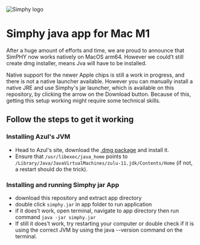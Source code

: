 ![Simphy logo](https://user-images.githubusercontent.com/80441425/110777628-56991180-8287-11eb-9f4b-cf282c4d22da.png)
# Simphy java app for Mac M1
After a huge amount of efforts and time, we are proud to announce that SimPHY now works natively on MacOS arm64.
However we could’t still create dmg installer, means Jva will have to be installed.

Native support for the newer Apple chips is still a work in progress, and there is not a native launcher available. However you can manually install a native JRE and use Simphy's jar launcher, which is available on this repository, by clicking the arrow on the Download button. Because of this, getting this setup working might require some technical skills.

## Follow the steps to get it working
### Installing Azul's JVM
* Head to Azul's site, download the [.dmg package](https://cdn.azul.com/zulu/bin/zulu11.52.13-ca-jre11.0.13-macosx_aarch64.dmg) and install it.
* Ensure that `/usr/libexec/java_home` points to `/Library/Java/JavaVirtualMachines/zulu-11.jdk/Contents/Home` (if not, a restart should do the trick).

### Installing and running Simphy jar App
* download this repository and extract app directory
* double click `simphy.jar` in app folder to run application
* if it does’t work, open terminal, navigate to app directory then run command `java -jar simphy.jar`
* If still it does’t work, try restarting your computer or double check if it is using the correct JVM by using the java --version command on the terminal.
